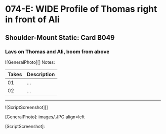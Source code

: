 # 074-E: WIDE Profile of Thomas right in front of Ali

## Shoulder-Mount Static: Card B049

### Lavs on Thomas and Ali, boom from above

![GeneralPhoto][]
Notes: 

| Takes | Description |
|:---|:----|
| 01 | ... |
| 02 | ... |

----

![ScriptScreenshot][]


[GeneralPhoto]: images/.JPG align=left

[ScriptScreenshot]: 
